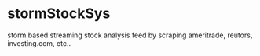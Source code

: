 stormStockSys
=============

storm based streaming stock analysis feed by scraping ameritrade, reutors, investing.com, etc..
